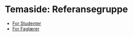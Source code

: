# Temaside: Referansegruppe


* [For Studenter](../student/referansegruppe.html)
* [For Faglærer](../faglærer/referansegruppe.html)